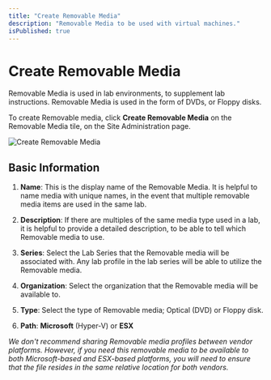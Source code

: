 ```yaml
---
title: "Create Removable Media"
description: "Removable Media to be used with virtual machines."
isPublished: true
---
```


# Create Removable Media

Removable Media is used in lab environments, to supplement lab instructions. Removable Media is used in the form of DVDs, or Floppy disks.

To create Removable media, click **Create Removable Media** on the Removable Media tile, on the Site Administration page.

![Create Removable Media](images/create-removeable-media.png)

## Basic Information

1. **Name**: This is the display name of the Removable Media. It is helpful to name media with unique names, in the event that multiple removable media items are used in the same lab.

1. **Description**: If there are multiples of the same media type used in a lab, it is helpful to provide a detailed description, to be able to tell which Removable media to use.

1. **Series**: Select the Lab Series that the Removable media will be associated with. Any lab profile in the lab series will be able to utilize the Removable media.  

1. **Organization**: Select the organization that the Removable media will be available to. 

1. **Type**: Select the type of Removable media; Optical (DVD) or Floppy disk.

1. **Path**: **Microsoft** (Hyper-V) or **ESX**

_We don't recommend sharing Removable media profiles between vendor platforms. However, if you need this removable media to be available to both Microsoft-based and ESX-based platforms, you will need to ensure that the file resides in the same relative location for both vendors._
